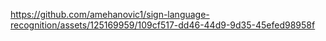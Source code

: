 https://github.com/amehanovic1/sign-language-recognition/assets/125169959/109cf517-dd46-44d9-9d35-45efed98958f

